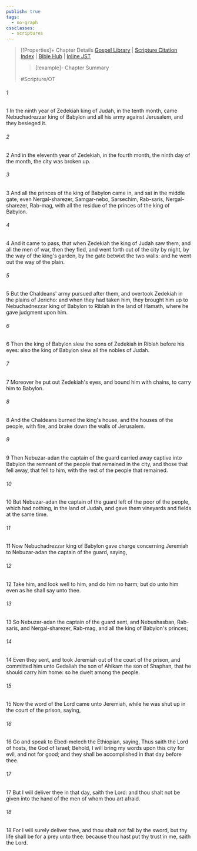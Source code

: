 ```yaml
---
publish: true
tags:
  - no-graph
cssclasses:
  - scriptures
---
```

>[!Properties]+ Chapter Details
>[Gospel Library](https://churchofjesuschrist.org/study/scriptures/ot/jer/39?lang=eng)    |    [Scripture Citation Index](https://scriptures.byu.edu/#07c27::c07c27)    |    [Bible Hub](https://biblehub.com/jeremiah/39.htm)    |    [Inline JST](https://scripturetoolbox.com/html/ic/Jeremiah/39.html)
>>[!example]- Chapter Summary
>> 
> 
>
>#Scripture/OT
###### 1
1 In the ninth year of Zedekiah king of Judah, in the tenth month, came Nebuchadrezzar king of Babylon and all his army against Jerusalem, and they besieged it.
###### 2
2 And in the eleventh year of Zedekiah, in the fourth month, the ninth day of the month, the city was broken up.
###### 3
3 And all the princes of the king of Babylon came in, and sat in the middle gate, even Nergal-sharezer, Samgar-nebo, Sarsechim, Rab-saris, Nergal-sharezer, Rab-mag, with all the residue of the princes of the king of Babylon.
###### 4
4 And it came to pass, that when Zedekiah the king of Judah saw them, and all the men of war, then they fled, and went forth out of the city by night, by the way of the king's garden, by the gate betwixt the two walls: and he went out the way of the plain.
###### 5
5 But the Chaldeans' army pursued after them, and overtook Zedekiah in the plains of Jericho: and when they had taken him, they brought him up to Nebuchadnezzar king of Babylon to Riblah in the land of Hamath, where he gave judgment upon him.
###### 6
6 Then the king of Babylon slew the sons of Zedekiah in Riblah before his eyes: also the king of Babylon slew all the nobles of Judah.
###### 7
7 Moreover he put out Zedekiah's eyes, and bound him with chains, to carry him to Babylon.
###### 8
8 And the Chaldeans burned the king's house, and the houses of the people, with fire, and brake down the walls of Jerusalem.
###### 9
9 Then Nebuzar-adan the captain of the guard carried away captive into Babylon the remnant of the people that remained in the city, and those that fell away, that fell to him, with the rest of the people that remained.
###### 10
10 But Nebuzar-adan the captain of the guard left of the poor of the people, which had nothing, in the land of Judah, and gave them vineyards and fields at the same time.
###### 11
11 Now Nebuchadrezzar king of Babylon gave charge concerning Jeremiah to Nebuzar-adan the captain of the guard, saying,
###### 12
12 Take him, and look well to him, and do him no harm; but do unto him even as he shall say unto thee.
###### 13
13 So Nebuzar-adan the captain of the guard sent, and Nebushasban, Rab-saris, and Nergal-sharezer, Rab-mag, and all the king of Babylon's princes;
###### 14
14 Even they sent, and took Jeremiah out of the court of the prison, and committed him unto Gedaliah the son of Ahikam the son of Shaphan, that he should carry him home: so he dwelt among the people.
###### 15
15 Now the word of the Lord came unto Jeremiah, while he was shut up in the court of the prison, saying,
###### 16
16 Go and speak to Ebed-melech the Ethiopian, saying, Thus saith the Lord of hosts, the God of Israel; Behold, I will bring my words upon this city for evil, and not for good; and they shall be accomplished in that day before thee.
###### 17
17 But I will deliver thee in that day, saith the Lord: and thou shalt not be given into the hand of the men of whom thou art afraid.
###### 18
18 For I will surely deliver thee, and thou shalt not fall by the sword, but thy life shall be for a prey unto thee: because thou hast put thy trust in me, saith the Lord.
